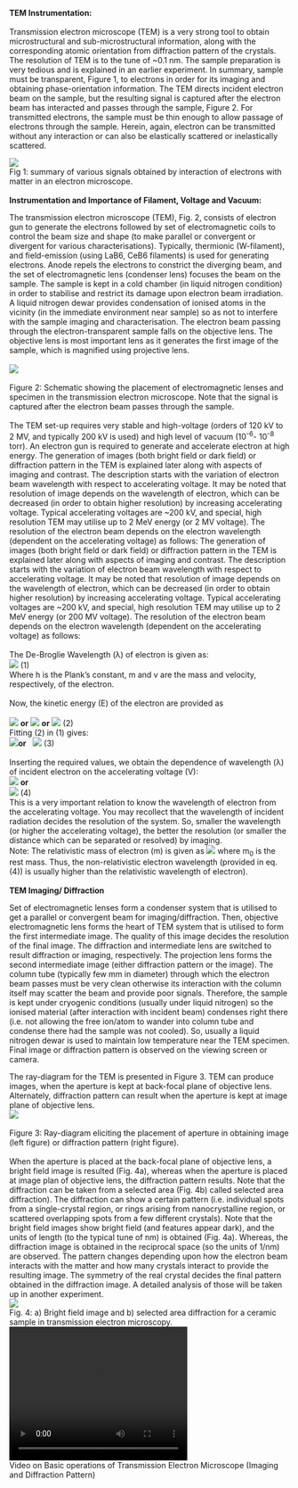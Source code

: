 <b>TEM Instrumentation:</b><br><br>
Transmission electron microscope (TEM) is a very strong tool to obtain microstructural and sub-microstructural information, along with the corresponding atomic orientation from diffraction pattern of the crystals. The resolution of TEM is to the tune of ~0.1 nm. The sample preparation is very tedious and is explained in an earlier experiment. In summary, sample must be transparent, Figure 1, to electrons in order for its imaging and obtaining phase-orientation information. The TEM directs incident electron beam on the sample, but the resulting signal is captured after the electron beam has interacted and passes through the sample, Figure 2. For transmitted electrons, the sample must be thin enough to allow passage of electrons through the sample. Herein, again, electron can be transmitted without any interaction or can also be elastically scattered or inelastically scattered. 

 <img src="images/tem1.PNG"><br>
Fig 1: summary of various signals obtained by interaction of electrons with matter in an electron microscope.<br><br>
<b>Instrumentation and Importance of Filament, Voltage and Vacuum: </b>

The transmission electron microscope (TEM), Fig. 2, consists of electron gun to generate the electrons followed by set of electromagnetic coils to control the beam size and shape (to make parallel or convergent or divergent for various characterisations). Typically, thermionic (W-filament), and field-emission (using LaB6, CeB6 filaments) is used for generating electrons. Anode repels the electrons to constrict the diverging beam, and the set of electromagnetic lens (condenser lens) focuses the beam on the sample. The sample is kept in a cold chamber (in liquid nitrogen condition) in order to stabilise and restrict its damage upon electron beam irradiation. A liquid nitrogen dewar provides condensation of ionised atoms in the vicinity (in the immediate environment near sample) so as not to interfere with the sample imaging and characterisation. The electron beam passing through the electron-transparent sample falls on the objective lens. The objective lens is most important lens as it generates the first image of the sample, which is magnified using projective lens.<br><br>
<img src="images/exp5.PNG"><br><br>
Figure 2: Schematic showing the placement of electromagnetic lenses and specimen in the transmission electron microscope. Note that the signal is captured after the electron beam passes through the sample.<br><br>
The TEM set-up requires very stable and high-voltage (orders of 120 kV to 2 MV, and typically 200 kV is used) and high level of vacuum (10<sup>-6</sup>- 10<sup>-8</sup> torr). An electron gun is required to generate and accelerate electron at high energy. The generation of images (both bright field or dark field) or diffraction pattern in the TEM is explained later along with aspects of imaging and contrast. The description starts with the variation of electron beam wavelength with respect to accelerating voltage. It may be noted that resolution of image depends on the wavelength of electron, which can be decreased (in order to obtain higher resolution) by increasing accelerating voltage. Typical accelerating voltages are ~200 kV, and special, high resolution TEM may utilise up to 2 MeV energy (or 2 MV voltage). The resolution of the electron beam depends on the electron wavelength (dependent on the accelerating voltage) as follows:
The generation of images (both bright field or dark field) or diffraction pattern in the TEM is explained later along with aspects of imaging and contrast. The description starts with the variation of electron beam wavelength with respect to accelerating voltage. It may be noted that resolution of image depends on the wavelength of electron, which can be decreased (in order to obtain higher resolution) by increasing accelerating voltage. Typical accelerating voltages are ~200 kV, and special, high resolution TEM may utilise up to 2 MeV energy (or 200 MV voltage). The resolution of the electron beam depends on the electron wavelength (dependent on the accelerating voltage) as follows: <br><br>
The De-Broglie Wavelength (λ) of electron is given as:<br>
<img src="images/exp5_1.PNG">      (1)<br>
Where h is the Plank’s constant, m and v are the mass and velocity, respectively, of the electron.<br><br>
Now, the kinetic energy (E) of the electron are provided as<br><br>
<img src="images/exp5_2.PNG">  <b>or</b> <img src="images/exp5_3.PNG"> <b>or</b> <img src="images/exp5_4.PNG">     (2)<br>
Fitting (2) in (1) gives:<br>
<img src="images/exp5_5.PNG"><b>or</b>&nbsp;&nbsp;&nbsp;<img src="images/exp5_6.png">       (3)<br><br>
Inserting the required values, we obtain the dependence of wavelength (λ) of incident electron on the accelerating voltage (V):<br>
<img src="images/exp5_7.PNG">  <b>or</b> <br><img src="images/exp5_8.PNG">         (4)<br>
This is a very important relation to know the wavelength of electron from the accelerating voltage. You may recollect that the wavelength of incident radiation decides the resolution of the system. So, smaller the wavelength (or higher the accelerating voltage), the better the resolution (or smaller the distance which can be separated or resolved) by imaging.<br>
Note: The relativistic mass of electron (m) is given as <img src="images/exp5_9.PNG"> where m<sub>0</sub> is the rest mass. Thus, the non-relativistic electron wavelength (provided in eq. (4)) is usually higher than the relativistic wavelength of electron).<br><br>
<b>TEM Imaging/ Diffraction </b><br>

Set of electromagnetic lenses form a condenser system that is utilised to get a parallel or convergent beam for imaging/diffraction. Then, objective electromagnetic lens forms the heart of TEM system that is utilised to form the first intermediate image. The quality of this image decides the resolution of the final image. The diffraction and intermediate lens are switched to result diffraction or imaging, respectively. The projection lens forms the second intermediate image (either diffraction pattern or the image). The column tube (typically few mm in diameter) through which the electron beam passes must be very clean otherwise its interaction with the column itself may scatter the beam and provide poor signals. Therefore, the sample is kept under cryogenic conditions (usually under liquid nitrogen) so the ionised material (after interaction with incident beam) condenses right there (i.e. not allowing the free ion/atom to wander into column tube and condense there had the sample was not cooled).  So, usually a liquid nitrogen dewar is used to maintain low temperature near the TEM specimen. Final image or diffraction pattern is observed on the viewing screen or camera. 

The ray-diagram for the TEM is presented in Figure 3. TEM can produce images, when the aperture is kept at back-focal plane of objective lens. Alternately, diffraction pattern can result when the aperture is kept at image plane of objective lens.<br>
<img src="images/exp5_ray.PNG"><br><br>
Figure 3: Ray-diagram eliciting the placement of aperture in obtaining image (left figure) or diffraction pattern (right figure).<br><br>
When the aperture is placed at the back-focal plane of objective lens, a bright field image is resulted (Fig. 4a), whereas when the aperture is placed at image plan of objective lens, the diffraction pattern results. Note that the diffraction can be taken from a selected area (Fig. 4b) called selected area diffraction). The diffraction can show a certain pattern (i.e. individual spots from a single-crystal region, or rings arising from nanocrystalline region, or scattered overlapping spots from a few different crystals). Note that the bright field images show bright field (and features appear dark), and the units of length (to the typical tune of nm) is obtained (Fig. 4a). Whereas, the diffraction image is obtained in the reciprocal space (so the units of 1/nm) are observed. The pattern changes depending upon how the electron beam interacts with the matter and how many crystals interact to provide the resulting image. The symmetry of the real crystal decides the final pattern obtained in the diffraction image. A detailed analysis of those will be taken up in another experiment.  <br>
<img src="images/fig3.PNG"><br>
Fig. 4: a) Bright field image and b) selected area diffraction for a ceramic sample in transmission electron microscopy. <br>
<video width="320" height="240" controls>
  <source src="exp5-tem.mp4" type="video/mp4">
  Your browser does not support the video tag.
</video><br>Video on Basic operations of Transmission Electron Microscope (Imaging and Diffraction Pattern)